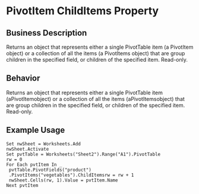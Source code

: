 # PivotItem ChildItems Property

## Business Description
Returns an object that represents either a single PivotTable item (a PivotItem object) or a collection of all the items (a PivotItems object) that are group children in the specified field, or children of the specified item. Read-only.

## Behavior
Returns an object that represents either a single PivotTable item (aPivotItemobject) or a collection of all the items (aPivotItemsobject) that are group children in the specified field, or children of the specified item. Read-only.

## Example Usage
```vba
Set nwSheet = Worksheets.Add 
nwSheet.Activate 
Set pvtTable = Worksheets("Sheet2").Range("A1").PivotTable 
rw = 0 
For Each pvtItem In _ 
 pvtTable.PivotFields("product") 
 .PivotItems("vegetables").ChildItemsrw = rw + 1 
 nwSheet.Cells(rw, 1).Value = pvtItem.Name 
Next pvtItem
```